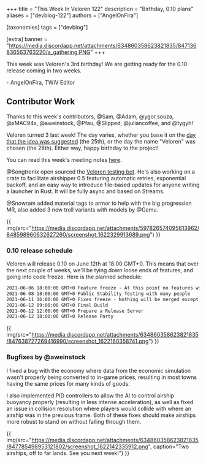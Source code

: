 +++
title = "This Week In Veloren 122"
description = "Birthday, 0.10 plans"
aliases = ["devblog-122"]
authors = ["AngelOnFira"]

[taxonomies]
tags = ["devblog"]

[extra]
banner = "https://media.discordapp.net/attachments/634860358623821835/847136836563763220/a_gathering.PNG"
+++

This week was Veloren's 3rd birthday! We are getting ready for the 0.10 release
coming in two weeks.

\- AngelOnFira, TWiV Editor

## Contributor Work

Thanks to this week's contributors, @Sam, @Adam, @ygor.souza, @xMAC94x,
@aweinstock, @Pfau, @Slipped, @juliancoffee, and @tygyh!

Veloren turned 3 last week! The day varies, whether you base it on the [day that
the idea was
suggested](https://www.reddit.com/r/CubeWorld/comments/8m079o/cloning_cube_world_not_as_hard_as_you_may_think/)
(the 25th),
or the day the name "Veloren" was chosen (the 28th). Either way, happy birthday to the project!

You can read this week's meeting notes
[here](https://hackmd.io/0ccNtrS8RJuoGI2P68Xrww).

@Songtronix open sourced the [Veloren testing
bot](https://github.com/Songtronix/veloren-server-bot). He's also working
on a
crate to facilitate airshipper 0.5 featuring automatic retries, exponential
backoff, and an easy way to introduce file-based updates for anyone writing a
launcher in Rust. It will be fully async and based on Streams.

@Snowram added material tags to armor to help with the big progression MR,
also added 3 new troll variants with models by @Gemu.

{{
  img(src="https://media.discordapp.net/attachments/597826574095613962/848598960632627260/screenshot_1622329913689.png")
}}

### 0.10 release schedule

Veloren will release 0.10 on June 12th at 18:00 GMT+0. This means that over the
next couple of weeks, we'll be tying down loose ends of features, and going into
code freeze. Here is the planned schedule:

```txt
2021-06-06 18:00:00 GMT+0 Feature freeze - At this point no features will be merged.
2021-06-08 18:00:00 GMT+0 Public Stability Testing with many people
2021-06-11 16:00:00 GMT+0 Fixes freeze - Nothing will be merged except game-breaking fixes
2021-06-12 09:00:00 GMT+0 Final Build
2021-06-12 12:00:00 GMT+0 Prepare a Release Server
2021-06-12 18:00:00 GMT+0 Release Party
```

{{
  img(src="https://media.discordapp.net/attachments/634860358623821835/847638727269416990/screenshot_1622160358741.png")
}}

### Bugfixes by @aweinstock

I fixed a bug with the economy where data from the economic simulation wasn't
properly being converted to in-game prices, resulting in most towns having the
same prices for many kinds of goods.

I also implemented PID controllers to allow the AI to control airship buoyancy
properly (resulting in less intense acceleration), as well as fixed an issue in
collision resolution where players would collide with where an airship was in
the previous frame. Both of these fixes should make airships more robust to
stand on without falling through them.

{{
  img(src="https://media.discordapp.net/attachments/634860358623821835/847785498953121802/screenshot_1622142335912.png",
  caption="Two airships, off to far lands. See you next week!")
}}
